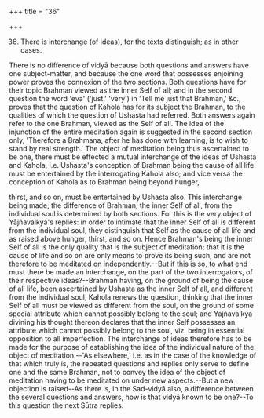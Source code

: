 +++
title = "36"

+++


36. There is interchange (of ideas), for the texts distinguish; as in other cases.

There is no difference of vidyā because both questions and answers have one subject-matter, and because the one word that possesses enjoining power proves the connexion of the two sections. Both questions have for their topic Brahman viewed as the inner Self of all; and in the second question the word 'eva' ('just,' 'very') in 'Tell me just that Brahman,' &c., proves that the question of Kahola has for its subject the Brahman, to the qualities of which the question of Ushasta had referred. Both answers again refer to the one Brahman, viewed as the Self of all. The idea of the injunction of the entire meditation again is suggested in the second section only, 'Therefore a Brahmaṇa, after he has done with learning, is to wish to stand by real strength.' The object of meditation being thus ascertained to be one, there must be effected a mutual interchange of the ideas of Ushasta and Kahola, i.e. Ushasta's conception of Brahman being the cause of all life must be entertained by the interrogating Kahola also; and vice versa the conception of Kahola as to Brahman being beyond hunger,

thirst, and so on, must be entertained by Ushasta also. This interchange being made, the difference of Brahman, the inner Self of all, from the individual soul is determined by both sections. For this is the very object of Yājñavalkya's replies: in order to intimate that the inner Self of all is different from the individual soul, they distinguish that Self as the cause of all life and as raised above hunger, thirst, and so on. Hence Brahman's being the inner Self of all is the only quality that is the subject of meditation; that it is the cause of life and so on are only means to prove its being such, and are not therefore to be meditated on independently.--But if this is so, to what end must there be made an interchange, on the part of the two interrogators, of their respective ideas?--Brahman having, on the ground of being the cause of all life, been ascertained by Ushasta as the inner Self of all, and different from the individual soul, Kahola renews the question, thinking that the inner Self of all must be viewed as different from the soul, on the ground of some special attribute which cannot possibly belong to the soul; and Yājñavalkya divining his thought thereon declares that the inner Self possesses an attribute which cannot possibly belong to the soul, viz. being in essential opposition to all imperfection. The interchange of ideas therefore has to be made for the purpose of establishing the idea of the individual nature of the object of meditation.--'As elsewhere,' i.e. as in the case of the knowledge of that which truly is, the repeated questions and replies only serve to define one and the same Brahman, not to convey the idea of the object of meditation having to be meditated on under new aspects.--But a new objection is raised--As there is, in the Sad-vidyā also, a difference between the several questions and answers, how is that vidyā known to be one?--To this question the next Sūtra replies.

